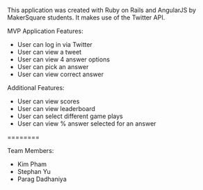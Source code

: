 This application was created with Ruby on Rails and AngularJS by MakerSquare students. It makes use of the Twitter API.

MVP Application Features:
* User can log in via Twitter
* User can view a tweet
* User can view 4 answer options 
* User can pick an answer
* User can view correct answer

Additional Features:
* User can view scores
* User can view leaderboard
* User can select different game plays
* User can view % answer selected for an answer

========

Team Members:
* Kim Pham
* Stephan Yu
* Parag Dadhaniya
